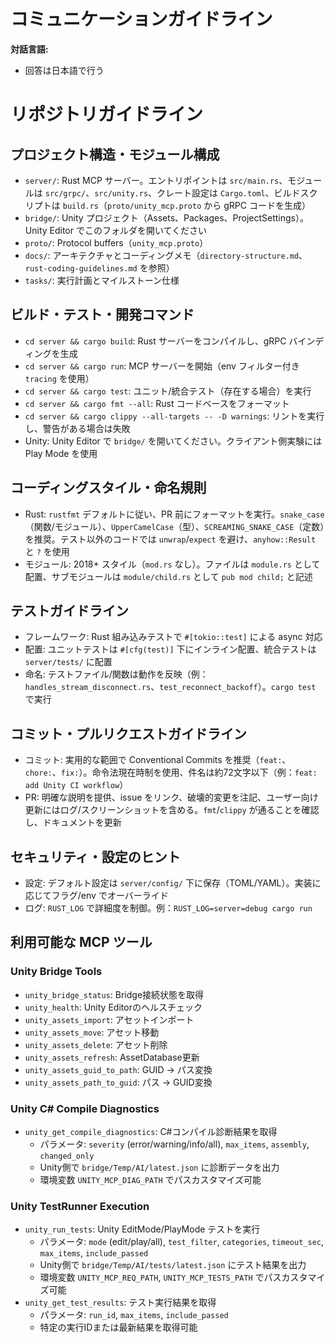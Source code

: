 # コミュニケーションガイドライン
**対話言語:**
- 回答は日本語で行う

# リポジトリガイドライン

## プロジェクト構造・モジュール構成
- `server/`: Rust MCP サーバー。エントリポイントは `src/main.rs`、モジュールは `src/grpc/`、`src/unity.rs`、クレート設定は `Cargo.toml`、ビルドスクリプトは `build.rs`（`proto/unity_mcp.proto` から gRPC コードを生成）
- `bridge/`: Unity プロジェクト（Assets、Packages、ProjectSettings）。Unity Editor でこのフォルダを開いてください
- `proto/`: Protocol buffers（`unity_mcp.proto`）
- `docs/`: アーキテクチャとコーディングメモ（`directory-structure.md`、`rust-coding-guidelines.md` を参照）
- `tasks/`: 実行計画とマイルストーン仕様

## ビルド・テスト・開発コマンド
- `cd server && cargo build`: Rust サーバーをコンパイルし、gRPC バインディングを生成
- `cd server && cargo run`: MCP サーバーを開始（env フィルター付き `tracing` を使用）
- `cd server && cargo test`: ユニット/統合テスト（存在する場合）を実行
- `cd server && cargo fmt --all`: Rust コードベースをフォーマット
- `cd server && cargo clippy --all-targets -- -D warnings`: リントを実行し、警告がある場合は失敗
- Unity: Unity Editor で `bridge/` を開いてください。クライアント側実験には Play Mode を使用

## コーディングスタイル・命名規則
- Rust: `rustfmt` デフォルトに従い、PR 前にフォーマットを実行。`snake_case`（関数/モジュール）、`UpperCamelCase`（型）、`SCREAMING_SNAKE_CASE`（定数）を推奨。テスト以外のコードでは `unwrap`/`expect` を避け、`anyhow::Result` と `?` を使用
- モジュール: 2018+ スタイル（`mod.rs` なし）。ファイルは `module.rs` として配置、サブモジュールは `module/child.rs` として `pub mod child;` と記述

## テストガイドライン
- フレームワーク: Rust 組み込みテストで `#[tokio::test]` による async 対応
- 配置: ユニットテストは `#[cfg(test)]` 下にインライン配置、統合テストは `server/tests/` に配置
- 命名: テストファイル/関数は動作を反映（例：`handles_stream_disconnect.rs`、`test_reconnect_backoff`）。`cargo test` で実行

## コミット・プルリクエストガイドライン
- コミット: 実用的な範囲で Conventional Commits を推奨（`feat:`、`chore:`、`fix:`）。命令法現在時制を使用、件名は約72文字以下（例：`feat: add Unity CI workflow`）
- PR: 明確な説明を提供、issue をリンク、破壊的変更を注記、ユーザー向け更新にはログ/スクリーンショットを含める。`fmt`/`clippy` が通ることを確認し、ドキュメントを更新

## セキュリティ・設定のヒント
- 設定: デフォルト設定は `server/config/` 下に保存（TOML/YAML）。実装に応じてフラグ/env でオーバーライド
- ログ: `RUST_LOG` で詳細度を制御。例：`RUST_LOG=server=debug cargo run`

## 利用可能な MCP ツール

### Unity Bridge Tools
- `unity_bridge_status`: Bridge接続状態を取得
- `unity_health`: Unity Editorのヘルスチェック
- `unity_assets_import`: アセットインポート
- `unity_assets_move`: アセット移動
- `unity_assets_delete`: アセット削除
- `unity_assets_refresh`: AssetDatabase更新
- `unity_assets_guid_to_path`: GUID → パス変換
- `unity_assets_path_to_guid`: パス → GUID変換

### Unity C# Compile Diagnostics
- `unity_get_compile_diagnostics`: C#コンパイル診断結果を取得
  - パラメータ: `severity` (error/warning/info/all), `max_items`, `assembly`, `changed_only`
  - Unity側で `bridge/Temp/AI/latest.json` に診断データを出力
  - 環境変数 `UNITY_MCP_DIAG_PATH` でパスカスタマイズ可能

### Unity TestRunner Execution
- `unity_run_tests`: Unity EditMode/PlayMode テストを実行
  - パラメータ: `mode` (edit/play/all), `test_filter`, `categories`, `timeout_sec`, `max_items`, `include_passed`
  - Unity側で `bridge/Temp/AI/tests/latest.json` にテスト結果を出力
  - 環境変数 `UNITY_MCP_REQ_PATH`, `UNITY_MCP_TESTS_PATH` でパスカスタマイズ可能
- `unity_get_test_results`: テスト実行結果を取得
  - パラメータ: `run_id`, `max_items`, `include_passed`
  - 特定の実行IDまたは最新結果を取得可能
